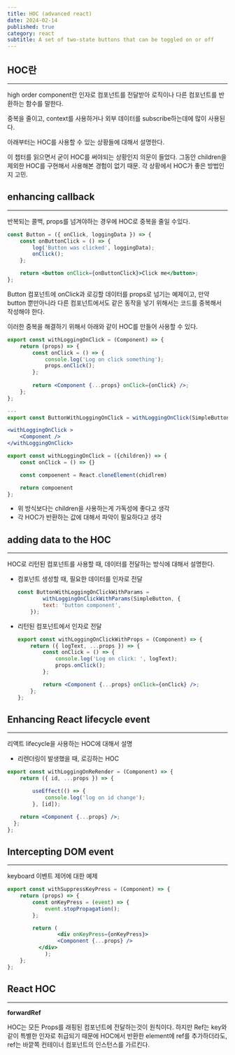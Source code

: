 ```yaml
---
title: HOC (advanced react)
date: 2024-02-14
published: true
category: react
subtitle: A set of two-state buttons that can be toggled on or off
---
```


## HOC란

---

high order component란 인자로 컴포넌트를 전달받아 로직이나 다른 컴포넌트를 반환하는 함수를 말한다.

중복을 줄이고, context를 사용하거나 외부 데이터를 subscribe하는데에 많이 사용된다.

아래부터는 HOC를 사용할 수 있는 상황들에 대해서 설명한다.

이 챕터를 읽으면서 굳이 HOC를 써야되는 상황인지 의문이 들었다. 그동안 children을 제외한 HOC를 구현해서 사용해본 경험이 없기 때문. 각 상황에서 HOC가 좋은 방법인지 고민.

## enhancing callback

---

반복되는 콜백, props를 넘겨야하는 경우에 HOC로 중복을 줄일 수있다.

```jsx
const Button = ({ onClick, loggingData }) => { 
	const onButtonClick = () => {
		log('Button was clicked', loggingData);
		onClick(); 
	};

	return <button onClick={onButtonClick}>Click me</button>; 
};
```

Button 컴포넌트에 onClick과 로깅할 데이터를 props로 넘기는 예제이고, 만약 button 뿐만아니라 다른 컴포넌트에서도 같은 동작을 넣기 위해서는 코드를 중복해서 작성해야 한다.

이러한 중복을 해결하기 위해서 아래와 같이 HOC를 만들어 사용할 수 있다.

```jsx
export const withLoggingOnClick = (Component) => { 
	return (props) => {
		const onClick = () => {
			console.log('Log on click something');
			props.onClick();
		};
	
		return <Component {...props} onClick={onClick} />;
	}; 
};

---
export const ButtonWithLoggingOnClick = withLoggingOnClick(SimpleButton);

<withLoggingOnClick >
	<Component />
</withLoggingOnClick>

export const withLoggingOnClick = ({children}) => { 
	const onClick = () => {}

	const compoenent = React.cloneElement(chidlrem)

	return compoenent
};
```

- 위 방식보다는 children을 사용하는게 가독성에 좋다고 생각
- 각 HOC가 반환하는 값에 대해서 파악이 필요하다고 생각

## adding data to the HOC

---

HOC로 리턴된 컴포넌트를 사용할 때, 데이터를 전달하는 방식에 대해서 설명한다.

- 컴포넌트 생성할 때, 필요한 데이터를 인자로 전달
    
    ```jsx
    const ButtonWithLoggingOnClickWithParams = 
    		withLoggingOnClickWithParams(SimpleButton, {
    	    text: 'button component',
    	});
    ```
    
- 리턴된 컴포넌트에서 인자로 전달
    
    ```jsx
    export const withLoggingOnClickWithProps = (Component) => {
    	return ({ logText, ...props }) => {
    		const onClick = () => {
    			console.log('Log on click: ', logText); 
    			props.onClick();
    		};
    
    		return <Component {...props} onClick={onClick} />; 
    	};
    };
    ```
    

## Enhancing React lifecycle event

---

리액트 lifecycle을 사용하는 HOC에 대해서 설명

- 리렌더링이 발생했을 때, 로깅하는 HOC

```jsx
export const withLoggingOnReRender = (Component) => { 
	return ({ id, ...props }) => {

		useEffect(() => {
			console.log('log on id change');
		}, [id]);

    return <Component {...props} />;
  };
};
```

## Intercepting DOM event

---

keyboard 이벤트 제어에 대한 예제

```jsx
export const withSuppressKeyPress = (Component) => {
	return (props) => {
		const onKeyPress = (event) => {
			event.stopPropagation(); 
		};

		return (
				<div onKeyPress={onKeyPress}>
			    <Component {...props} />
	      </div>
			); 
	};
};
```

## React HOC

---

**forwardRef**

HOC는 모든 Props를 래핑된 컴포넌트에 전달하는것이 원칙이다. 하지만 Ref는 key와 같이 특별한 인자로 취급되기 때문에 HOC에서 반환한 element에 ref를 추가하더라도, ref는 바깥쪽 컨테이너 컴포넌트의 인스턴스를 가르킨다.